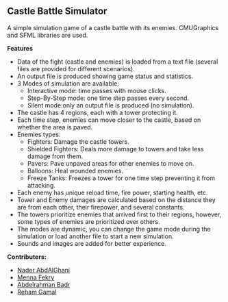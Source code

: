 ## Castle Battle Simulator
A simple simulation game of a castle battle with its enemies. CMUGraphics and SFML libraries are used. 

**Features**

- Data of the fight (castle and enemies) is loaded from a text file (several files are provided for different scenarios).
- An output file is produced showing game status and statistics.
- 3 Modes of simulation are available:
  - Interactive mode: time passes with mouse clicks.
  - Step-By-Step mode: one time step passes every second.
  - Silent mode:only an output file is produced (no simulation).
- The castle has 4 regions, each with a tower protecting it.
- Each time step, enemies can move closer to the castle, based on whether the area is paved.
- Enemies types:
  - Fighters: Damage the castle towers.
  - Shielded Fighters: Deals more damage to towers and take less damage from them.
  - Pavers: Pave unpaved areas for other enemies to move on.
  - Balloons: Heal wounded enemies.
  - Freeze Tanks: Freezes a tower for one time step preventing it from attacking.
- Each enemy has unique reload time, fire power, starting health, etc.
- Tower and Enemy damages are calculated based on the distance they are from each other, their firepower, and several constants.
- The towers prioritize enemies that arrived first to their regions, however, some types of enemies are prioritized over others.
- The modes are dynamic, you can change the game mode during the simulation or load another file to start a new simulation.
- Sounds and images are added for better experience.

**Contributers:**

- [Nader AbdAlGhani](https://github.com/naderabdalghani)
- [Menna Fekry](https://github.com/MennaFekry)
- [Abdelrahman Badr](https://github.com/AbdelrahmanBadr97)
- [Reham Gamal](https://github.com/RehamGamal97)
